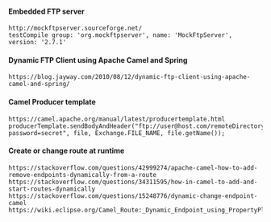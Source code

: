 #### Embedded FTP server
    
    http://mockftpserver.sourceforge.net/
    testCompile group: 'org.mockftpserver', name: 'MockFtpServer', version: '2.7.1'

#### Dynamic FTP Client using Apache Camel and Spring

    https://blog.jayway.com/2010/08/12/dynamic-ftp-client-using-apache-camel-and-spring/

#### Camel Producer template
    
    https://camel.apache.org/manual/latest/producertemplate.html
    producerTemplate.sendBodyAndHeader("ftp://user@host.com/remoteDirectory?password=secret", file, Exchange.FILE_NAME, file.getName());

#### Create or change route at runtime
    
    https://stackoverflow.com/questions/42999274/apache-camel-how-to-add-remove-endpoints-dynamically-from-a-route
    https://stackoverflow.com/questions/34311595/how-in-camel-to-add-and-start-routes-dynamically
    https://stackoverflow.com/questions/15248776/dynamic-change-endpoint-camel
    https://wiki.eclipse.org/Camel_Route:_Dynamic_Endpoint_using_PropertyPlaceholder
    
    